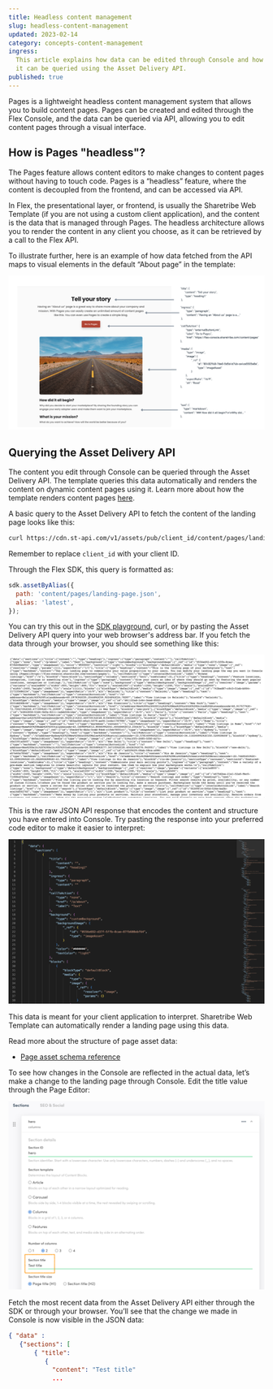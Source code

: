 ```yaml
---
title: Headless content management
slug: headless-content-management
updated: 2023-02-14
category: concepts-content-management
ingress:
  This article explains how data can be edited through Console and how
  it can be queried using the Asset Delivery API.
published: true
---
```


Pages is a lightweight headless content management system that allows
you to build content pages. Pages can be created and edited through the
Flex Console, and the data can be queried via API, allowing you to edit
content pages through a visual interface.

## How is Pages "headless"?

The Pages feature allows content editors to make changes to content
pages without having to touch code. Pages is a “headless” feature, where
the content is decoupled from the frontend, and can be accessed via API.

In Flex, the presentational layer, or frontend, is usually the
Sharetribe Web Template (if you are not using a custom client
application), and the content is the data that is managed through Pages.
The headless architecture allows you to render the content in any client
you choose, as it can be retrieved by a call to the Flex API.

To illustrate further, here is an example of how data fetched from the
API maps to visual elements in the default “About page” in the template:

![How data is rendered on the about page](./data.png)

## Querying the Asset Delivery API

The content you edit through Console can be queried through the Asset
Delivery API. The template queries this data automatically and renders
the content on dynamic content pages using it. Learn more about how the
template renders content pages [here](/ftw/page-builder/).

A basic query to the Asset Delivery API to fetch the content of the
landing page looks like this:

```bash
curl https://cdn.st-api.com/v1/assets/pub/client_id/content/pages/landing-page.json
```

Remember to replace `client_id` with your client ID.

Through the Flex SDK, this query is formatted as:

```js
sdk.assetByAlias({
  path: 'content/pages/landing-page.json',
  alias: 'latest',
});
```

You can try this out in the
[SDK playground](https://sharetribe.github.io/flex-sdk-js/try-it-in-the-playground.html),
curl, or by pasting the Asset Delivery API query into your web browser's
address bar. If you fetch the data through your browser, you should see
something like this:

![Example data](./example-data.png)

This is the raw JSON API response that encodes the content and structure
you have entered into Console. Try pasting the response into your
preferred code editor to make it easier to interpret:

![Example data formatted](./formatted.png)

This data is meant for your client application to interpret. Sharetribe
Web Template can automatically render a landing page using this data.

<info>

Read more about the structure of page asset data:

- [Page asset schema reference](/references/page-asset-schema/)

</info>

To see how changes in the Console are reflected in the actual data,
let’s make a change to the landing page through Console. Edit the title
value through the Page Editor:

![Changing a value through Console](./console-change.png)

Fetch the most recent data from the Asset Delivery API either through
the SDK or through your browser. You’ll see that the change we made in
Console is now visible in the JSON data:

```json
{ "data" :
   {"sections": [
       { "title":
          {
            "content": "Test title"
            ...
```
